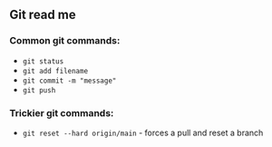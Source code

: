 ## Git read me


### Common git commands:
- `git status`
- `git add filename`
- `git commit -m "message"`
- `git push`

### Trickier git commands:
- `git reset --hard origin/main` - forces a pull and reset a branch
